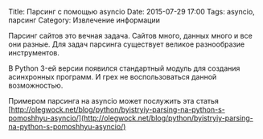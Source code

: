 Title: Парсинг с помощью asyncio
Date: 2015-07-29 17:00
Tags: asyncio, парсинг
Category: Извлечение информации

Парсинг сайтов это вечная задача. Сайтов много, данных много и все они разные.
Для задач парсинга существует великое разнообразие инструментов.

В Python 3-ей версии появился стандартный модуль для создания асинхронных программ. И грех не воспользоваться данной возможностью.

Примером парсинга на asyncio может послужить эта статья 
[http://olegwock.net/blog/python/byistryiy-parsing-na-python-s-pomoshhyu-asyncio/](http://olegwock.net/blog/python/byistryiy-parsing-na-python-s-pomoshhyu-asyncio/)